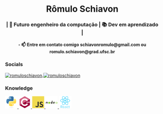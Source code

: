 <h1 align="center">Rômulo Schiavon</h1>
<h3 align="center">| 👷 Futuro engenheiro da computação | 📚 Dev em aprendizado |</h1>
<h4 align="center">- 📫 Entre em contato comigo <strong>schiavonromulo@gmail.com</strong> ou <strong>romulo.schiavon@grad.ufsc.br</strong> </h4>

### Socials
<p align="left">
  <a href="https://twitter.com/romuloschiavon" target="blank">
    <img align="center" src="https://img.icons8.com/nolan/64/twitter.png" alt="romuloschiavon" height="30" width="30" />
  </a>
  <a href="https://instagram.com/romuloschiavon" target="blank">
    <img align="center" src="https://img.icons8.com/nolan/64/instagram-new.png" alt="romuloschiavon" height="30" width="30" />
  </a>
</p>

### Knowledge
<p align="left">
  <a href="https://www.python.org" target="_blank">
    <img src="https://raw.githubusercontent.com/devicons/devicon/master/icons/python/python-original.svg"   alt="python" width="40" height="40"/>
  </a>
  <a href="https://www.w3schools.com/cpp/" target="_blank">
    <img src="https://raw.githubusercontent.com/devicons/devicon/master/icons/cplusplus/cplusplus-original.svg"   alt="cplusplus" width="40" height="40"/>
  </a>
  <a href="https://developer.mozilla.org/en-US/docs/Web/JavaScript" target="_blank">
    <img src="https://raw.githubusercontent.com/devicons/devicon/master/icons/javascript/javascript-original.svg" alt="javascript" width="40" height="40"/>
  </a>
  <a href="https://nodejs.org" target="_blank">
    <img src="https://raw.githubusercontent.com/devicons/devicon/master/icons/nodejs/nodejs-original-wordmark.svg" alt="nodejs" width="40" height="40"/>
  </a>
  <a href="https://reactjs.org/" target="_blank">
    <img src="https://raw.githubusercontent.com/devicons/devicon/master/icons/react/react-original-wordmark.svg" alt="react" width="40" height="40"/>
  </a>  
</p>
